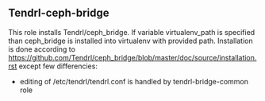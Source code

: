 ## Tendrl-ceph-bridge

This role installs Tendrl/ceph_bridge. If variable virtualenv_path is specified than ceph_bridge is installed into virtualenv with provided path. Installation is done according to https://github.com/Tendrl/ceph_bridge/blob/master/doc/source/installation.rst except few differencies:

- editing of /etc/tendrl/tendrl.conf is handled by tendrl-bridge-common role
 
